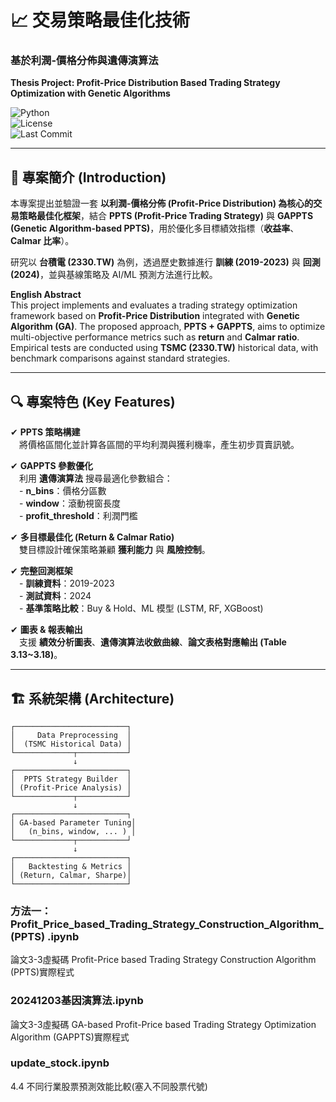 
# 📈 交易策略最佳化技術  
### **基於利潤-價格分佈與遺傳演算法**  
**Thesis Project: Profit-Price Distribution Based Trading Strategy Optimization with Genetic Algorithms**

![Python](https://img.shields.io/badge/Python-3.10+-blue.svg)  
![License](https://img.shields.io/badge/License-MIT-green.svg)  
![Last Commit](https://img.shields.io/github/last-commit/onlyforthesis/114-)  

---

## 📌 **專案簡介 (Introduction)**  
本專案提出並驗證一套 **以利潤-價格分佈 (Profit-Price Distribution) 為核心的交易策略最佳化框架**，結合 **PPTS (Profit-Price Trading Strategy)** 與 **GAPPTS (Genetic Algorithm-based PPTS)**，用於優化多目標績效指標（**收益率**、**Calmar 比率**）。  

研究以 **台積電 (2330.TW)** 為例，透過歷史數據進行 **訓練 (2019-2023)** 與 **回測 (2024)**，並與基線策略及 AI/ML 預測方法進行比較。  

**English Abstract**  
This project implements and evaluates a trading strategy optimization framework based on **Profit-Price Distribution** integrated with **Genetic Algorithm (GA)**. The proposed approach, **PPTS + GAPPTS**, aims to optimize multi-objective performance metrics such as **return** and **Calmar ratio**. Empirical tests are conducted using **TSMC (2330.TW)** historical data, with benchmark comparisons against standard strategies.

---

## 🔍 **專案特色 (Key Features)**  
✔ **PPTS 策略構建**  
　將價格區間化並計算各區間的平均利潤與獲利機率，產生初步買賣訊號。  

✔ **GAPPTS 參數優化**  
　利用 **遺傳演算法** 搜尋最適化參數組合：  
　- **n_bins**：價格分區數  
　- **window**：滾動視窗長度  
　- **profit_threshold**：利潤門檻  

✔ **多目標最佳化 (Return & Calmar Ratio)**  
　雙目標設計確保策略兼顧 **獲利能力** 與 **風險控制**。  

✔ **完整回測框架**  
　- **訓練資料**：2019-2023  
　- **測試資料**：2024  
　- **基準策略比較**：Buy & Hold、ML 模型 (LSTM, RF, XGBoost)  

✔ **圖表 & 報表輸出**  
　支援 **績效分析圖表**、**遺傳演算法收斂曲線**、**論文表格對應輸出 (Table 3.13~3.18)**。  

---

## 🏗 **系統架構 (Architecture)**  
```
┌─────────────────────────┐
│     Data Preprocessing  │
│  (TSMC Historical Data) │
└─────────────┬───────────┘
              ↓
┌─────────────────────────┐
│  PPTS Strategy Builder  │
│ (Profit-Price Analysis) │
└─────────────┬───────────┘
              ↓
┌─────────────────────────┐
│ GA-based Parameter Tuning│
│   (n_bins, window, ... ) │
└─────────────┬───────────┘
              ↓
┌─────────────────────────┐
│   Backtesting & Metrics │
│ (Return, Calmar, Sharpe)│
└─────────────────────────┘
```

### **方法一：Profit_Price_based_Trading_Strategy_Construction_Algorithm_(PPTS) .ipynb**

論文3-3虛擬碼
Profit-Price based Trading Strategy Construction Algorithm (PPTS)實際程式

### **20241203基因演算法.ipynb**

論文3-3虛擬碼
GA-based Profit-Price based Trading Strategy Optimization Algorithm (GAPPTS)實際程式

### **update_stock.ipynb**

4.4 不同行業股票預測效能比較(塞入不同股票代號)
